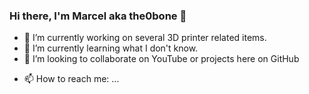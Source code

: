 ### Hi there, I'm Marcel aka the0bone 👋

- 🔭 I’m currently working on several 3D printer related items.
- 🌱 I’m currently learning what I don't know.
- 👯 I’m looking to collaborate on YouTube or projects here on GitHub
<!-- - 🤔 I’m looking for help with ...
- 💬 Ask me about ... -->
- 📫 How to reach me: ...
<!-- - 😄 Pronouns: ... 
- ⚡ Fun fact: ... -->

